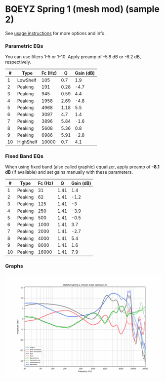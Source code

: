 # BQEYZ Spring 1 (mesh mod) (sample 2)
See [usage instructions](https://github.com/jaakkopasanen/AutoEq#usage) for more options and info.

### Parametric EQs
You can use filters 1-5 or 1-10. Apply preamp of -5.8 dB or -6.2 dB, respectively.

|   # | Type      |   Fc (Hz) |    Q |   Gain (dB) |
|-----|-----------|-----------|------|-------------|
|   1 | LowShelf  |       105 | 0.7  |         1.9 |
|   2 | Peaking   |       191 | 0.28 |        -4.7 |
|   3 | Peaking   |       945 | 0.59 |         4.4 |
|   4 | Peaking   |      1958 | 2.69 |        -4.8 |
|   5 | Peaking   |      4968 | 1.18 |         5.5 |
|   6 | Peaking   |      3097 | 4.7  |         1.4 |
|   7 | Peaking   |      3896 | 5.84 |        -1.6 |
|   8 | Peaking   |      5608 | 5.36 |         0.8 |
|   9 | Peaking   |      6986 | 5.91 |        -2.8 |
|  10 | HighShelf |     10000 | 0.7  |         4.1 |

### Fixed Band EQs
When using fixed band (also called graphic) equalizer, apply preamp of **-8.1 dB** (if available) and set gains manually with these parameters.

|   # | Type    |   Fc (Hz) |    Q |   Gain (dB) |
|-----|---------|-----------|------|-------------|
|   1 | Peaking |        31 | 1.41 |         1.4 |
|   2 | Peaking |        62 | 1.41 |        -1.2 |
|   3 | Peaking |       125 | 1.41 |        -3   |
|   4 | Peaking |       250 | 1.41 |        -3.9 |
|   5 | Peaking |       500 | 1.41 |        -0.5 |
|   6 | Peaking |      1000 | 1.41 |         3.7 |
|   7 | Peaking |      2000 | 1.41 |        -2.7 |
|   8 | Peaking |      4000 | 1.41 |         5.4 |
|   9 | Peaking |      8000 | 1.41 |         1.6 |
|  10 | Peaking |     16000 | 1.41 |         7.9 |

### Graphs
![](./BQEYZ%20Spring%201%20(mesh%20mod)%20(sample%202).png)
